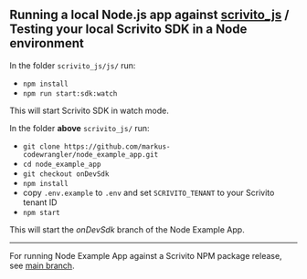 ## Running a local Node.js app against [scrivito_js](https://github.com/infopark/scrivito_js) / Testing your local Scrivito SDK in a Node environment

In the folder `scrivito_js/js/` run:

- `npm install`
- `npm run start:sdk:watch`

This will start Scrivito SDK in watch mode.

In the folder **above** `scrivito_js/` run:

- `git clone https://github.com/markus-codewrangler/node_example_app.git`
- `cd node_example_app`
- `git checkout onDevSdk`
- `npm install`
- copy `.env.example` to `.env` and set `SCRIVITO_TENANT` to your Scrivito tenant ID
- `npm start`

This will start the _onDevSdk_ branch of the Node Example App.

---

For running Node Example App against a Scrivito NPM package release, see [main branch](https://github.com/markus-codewrangler/node_example_app).

